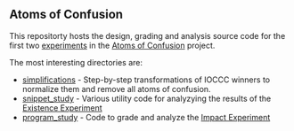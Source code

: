 ## Atoms of Confusion

This repositorty hosts the design, grading and analysis source code for the first two [experiments](https://atomsofconfusion.com/experiments) in the [Atoms of Confusion](https://atomsofconfusion.com) project.

The most interesting directories are:

* [simplifications](simplifications) - Step-by-step transformations of IOCCC winners to normalize them and remove all atoms of confusion.
* [snippet_study](snippet_study) - Various utility code for analyzying the results of the [Existence Experiment](https://atomsofconfusion.com/2016-snippet-study)
* [program_study](program_study) - Code to grade and analyze the [Impact Experiment](https://atomsofconfusion.com/2016-program-study)
